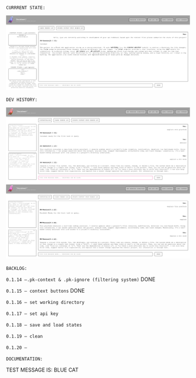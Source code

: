 `CURRRENT STATE:`

![](0.1.15.png)

`DEV HISTORY:`

![](0.1.14.png)
![](0.1.13.png)

`BACKLOG:`

`0.1.14 —.pk-context & .pk-ignore (filtering system)` DONE

`0.1.15 — context buttons` DONE

`0.1.16 — set working directory` 

`0.1.17 — set api key`

`0.1.18 — save and load states`

`0.1.19 — clean`

`0.1.20 —`

`DOCUMENTATION:`

TEST MESSAGE IS: BLUE CAT

